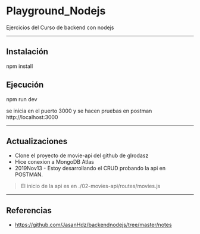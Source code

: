 # Playground_Nodejs
Ejercicios del Curso de backend con nodejs
___
## Instalación
npm install

## Ejecución
npm run dev

se inicia en el puerto 3000 y se hacen pruebas en postman
http://localhost:3000
___
## Actualizaciones
- Clone el proyecto de movie-api del github de glrodasz
- Hice conexion a MongoDB Atlas
- 2019Nov13 - Estoy desarrollando el CRUD probando la api en POSTMAN.
> El inicio de la api es en ./02-movies-api/routes/movies.js
___
## Referencias
- https://github.com/JasanHdz/backendnodejs/tree/master/notes
